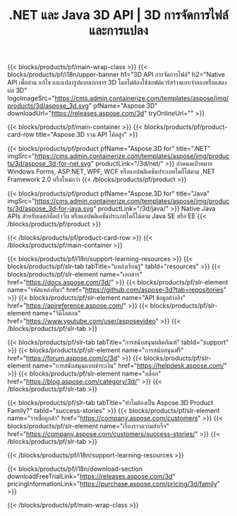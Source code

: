 ﻿---
title: .NET และ Java 3D API | 3D การจัดการไฟล์และการแปลง 
weight: 10
url: /th/family
description: สร้างแก้ไขและแปลงเอกสาร 3D ในแอปพลิเคชัน .NET และ Java โดยใช้ไลบรารีที่เกี่ยวข้องโดยไม่ต้องติดตั้งซอฟต์แวร์สร้างแบบจำลองหรือแสดงภาพ 3D
---
{{< blocks/products/pf/main-wrap-class >}}
{{< blocks/products/pf/i18n/upper-banner h1="3D API การจัดการไฟล์" h2="Native API เพื่ออ่าน แก้ไข และแปลงรูปแบบเอกสาร 3D โดยไม่ต้องใช้ซอฟต์แวร์สร้างแบบจำลองหรือแสดงผล 3D" logoImageSrc="https://cms.admin.containerize.com/templates/aspose/img/products/3d/aspose_3d.svg" pfName="Aspose.3D" downloadUrl="https://releases.aspose.com/3d" tryOnlineUrl="" >}}

{{< blocks/products/pf/main-container >}}
{{< blocks/products/pf/product-card-row title="Aspose.3D รวม API โค้ดสูง" >}}

{{< blocks/products/pf/product pfName="Aspose.3D for" title=".NET" imgSrc="https://cms.admin.containerize.com/templates/aspose/img/products/3d/aspose_3d-for-net.svg" productLink="/3d/net/" >}}
กำหนดเป้าหมาย Windows Forms, ASP.NET, WPF, WCF หรือแอปพลิเคชันประเภทใดก็ได้ตาม .NET Framework 2.0 หรือใหม่กว่า
{{< /blocks/products/pf/product >}}

{{< blocks/products/pf/product pfName="Aspose.3D for" title="Java" imgSrc="https://cms.admin.containerize.com/templates/aspose/img/products/3d/aspose_3d-for-java.svg" productLink="/3d/java/" >}}
Native Java APIs สำหรับเดสก์ท็อป เว็บ หรือแอปพลิเคชันประเภทใดก็ได้ตาม Java SE หรือ EE
{{< /blocks/products/pf/product >}}

{{< /blocks/products/pf/product-card-row >}}
{{< /blocks/products/pf/main-container >}}

{{< blocks/products/pf/i18n/support-learning-resources >}}
{{< blocks/products/pf/slr-tab tabTitle="แหล่งเรียนรู้" tabId="resources" >}}
{{< blocks/products/pf/slr-element name="เอกสาร" href="https://docs.aspose.com/3d/" >}}
{{< blocks/products/pf/slr-element name="รหัสแหล่งที่มา" href="https://github.com/aspose-3d?tab=repositories" >}}
{{< blocks/products/pf/slr-element name="API ข้อมูลอ้างอิง" href="https://apireference.aspose.com/" >}}
{{< blocks/products/pf/slr-element name="วิดีโอสอน" href="https://www.youtube.com/user/asposevideo" >}}
{{< /blocks/products/pf/slr-tab >}}

{{< blocks/products/pf/slr-tab tabTitle="การสนับสนุนผลิตภัณฑ์" tabId="support" >}}
{{< blocks/products/pf/slr-element name="การสนับสนุนฟรี" href="https://forum.aspose.com/c/3d" >}}
{{< blocks/products/pf/slr-element name="การสนับสนุนแบบชำระเงิน" href="https://helpdesk.aspose.com/" >}}
{{< blocks/products/pf/slr-element name="บล็อก" href="https://blog.aspose.com/category/3d/" >}}
{{< /blocks/products/pf/slr-tab >}}

{{< blocks/products/pf/slr-tab tabTitle="ทำไมต้องเป็น Aspose.3D Product Family?" tabId="success-stories" >}}
{{< blocks/products/pf/slr-element name="รายชื่อลูกค้า" href="https://company.aspose.com/customers" >}}
{{< blocks/products/pf/slr-element name="เรื่องราวความสำเร็จ" href="https://company.aspose.com/customers/success-stories/" >}}
{{< /blocks/products/pf/slr-tab >}}

{{< /blocks/products/pf/i18n/support-learning-resources >}}

{{< blocks/products/pf/i18n/download-section downloadFreeTrialLink="https://releases.aspose.com/3d" pricingInformationLink="https://purchase.aspose.com/pricing/3d/family" >}}

{{< /blocks/products/pf/main-wrap-class >}}